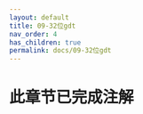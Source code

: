 ```yaml
---
layout: default
title: 09-32位gdt
nav_order: 4
has_children: true
permalink: docs/09-32位gdt
---
```


# 此章节已完成注解